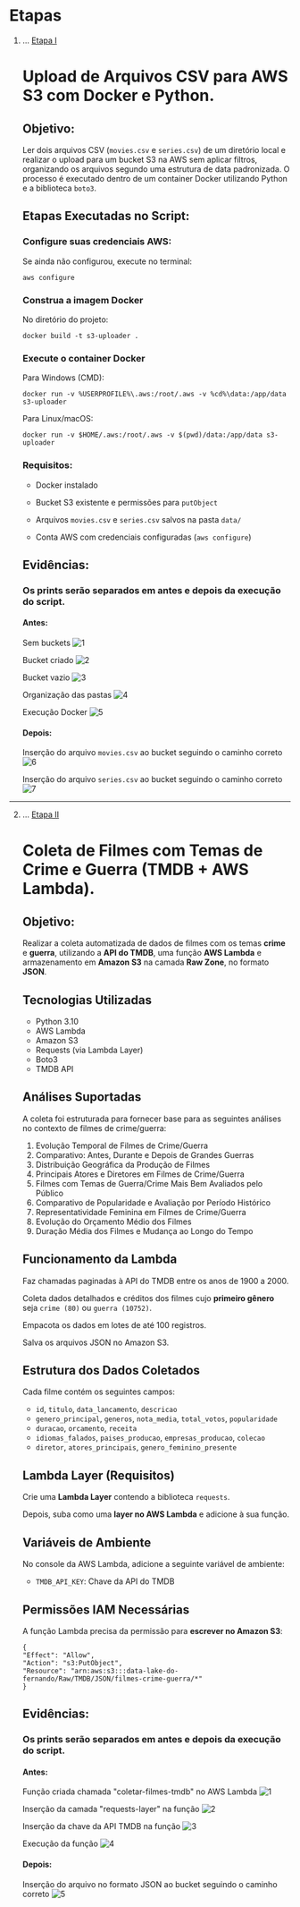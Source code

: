# Etapas

1. ... [Etapa I](etapa-1)

    # Upload de Arquivos CSV para AWS S3 com Docker e Python.

    ## Objetivo:

    Ler dois arquivos CSV (`movies.csv` e `series.csv`) de um diretório local e realizar o upload para um bucket S3 na AWS sem aplicar filtros, organizando os arquivos segundo uma estrutura de data padronizada. O processo é executado dentro de um container Docker utilizando Python e a biblioteca `boto3`.

    ## Etapas Executadas no Script:

    ### Configure suas credenciais AWS:

    Se ainda não configurou, execute no terminal:

    ```
    aws configure
    ```
    
    ### Construa a imagem Docker

    No diretório do projeto:

    ```
    docker build -t s3-uploader .
    ```

    ### Execute o container Docker

    Para Windows (CMD):

    ```
    docker run -v %USERPROFILE%\.aws:/root/.aws -v %cd%\data:/app/data s3-uploader
    ```

    Para Linux/macOS:

    ```
    docker run -v $HOME/.aws:/root/.aws -v $(pwd)/data:/app/data s3-uploader
    ```

    ### Requisitos:
    
    - Docker instalado

    - Bucket S3 existente e permissões para `putObject`

    - Arquivos `movies.csv` e `series.csv` salvos na pasta `data/`

    - Conta AWS com credenciais configuradas (`aws configure`)
   
    ## Evidências:

    ### Os prints serão separados em antes e depois da execução do script.

    #### Antes:

    Sem buckets
    ![1](../Evidencias/desafio/etapa-1/1.png)

    Bucket criado
    ![2](../Evidencias/desafio/etapa-1/2.png)

    Bucket vazio
    ![3](../Evidencias/desafio/etapa-1/3.png)

    Organização das pastas
    ![4](../Evidencias/desafio/etapa-1/4.png)

    Execução Docker
    ![5](../Evidencias/desafio/etapa-1/5.png)

    #### Depois:

    Inserção do arquivo `movies.csv` ao bucket seguindo o caminho correto
    ![6](../Evidencias/desafio/etapa-1/6.png)

    Inserção do arquivo `series.csv` ao bucket seguindo o caminho correto
    ![7](../Evidencias/desafio/etapa-1/7.png)


---

2. ... [Etapa II](etapa-2)

    # Coleta de Filmes com Temas de Crime e Guerra (TMDB + AWS Lambda).

    ## Objetivo:

    Realizar a coleta automatizada de dados de filmes com os temas **crime** e **guerra**, utilizando a **API do TMDB**, uma função **AWS Lambda** e armazenamento em **Amazon S3** na camada **Raw Zone**, no formato **JSON**.

    ## Tecnologias Utilizadas

    - Python 3.10
    - AWS Lambda
    - Amazon S3
    - Requests (via Lambda Layer)
    - Boto3
    - TMDB API
        
    ## Análises Suportadas

    A coleta foi estruturada para fornecer base para as seguintes análises no contexto de filmes de crime/guerra:

    1. Evolução Temporal de Filmes de Crime/Guerra
    2. Comparativo: Antes, Durante e Depois de Grandes Guerras
    3. Distribuição Geográfica da Produção de Filmes
    4. Principais Atores e Diretores em Filmes de Crime/Guerra
    5. Filmes com Temas de Guerra/Crime Mais Bem Avaliados pelo Público
    6. Comparativo de Popularidade e Avaliação por Período Histórico
    7. Representatividade Feminina em Filmes de Crime/Guerra
    8. Evolução do Orçamento Médio dos Filmes
    9. Duração Média dos Filmes e Mudança ao Longo do Tempo

    ## Funcionamento da Lambda

    Faz chamadas paginadas à API do TMDB entre os anos de 1900 a 2000.

    Coleta dados detalhados e créditos dos filmes cujo **primeiro gênero** seja `crime (80)` ou `guerra (10752)`.

    Empacota os dados em lotes de até 100 registros.

    Salva os arquivos JSON no Amazon S3.

    ## Estrutura dos Dados Coletados

    Cada filme contém os seguintes campos:

    - `id`, `titulo`, `data_lancamento`, `descricao`
    - `genero_principal`, `generos`, `nota_media`, `total_votos`, `popularidade`
    - `duracao`, `orcamento`, `receita`
    - `idiomas_falados`, `paises_producao`, `empresas_producao`, `colecao`
    - `diretor`, `atores_principais`, `genero_feminino_presente`

    ## Lambda Layer (Requisitos)

    Crie uma **Lambda Layer** contendo a biblioteca `requests`.

    Depois, suba como uma **layer no AWS Lambda** e adicione à sua função.

    ## Variáveis de Ambiente

    No console da AWS Lambda, adicione a seguinte variável de ambiente:

    - `TMDB_API_KEY`: Chave da API do TMDB

    ## Permissões IAM Necessárias

    A função Lambda precisa da permissão para **escrever no Amazon S3**:

    ```
    {
    "Effect": "Allow",
    "Action": "s3:PutObject",
    "Resource": "arn:aws:s3:::data-lake-do-fernando/Raw/TMDB/JSON/filmes-crime-guerra/*"
    }
    ```
   
    ## Evidências:

    ### Os prints serão separados em antes e depois da execução do script.

    #### Antes:

    Função criada chamada "coletar-filmes-tmdb" no AWS Lambda 
    ![1](../Evidencias/desafio/etapa-2/1.png)

    Inserção da camada "requests-layer" na função
    ![2](../Evidencias/desafio/etapa-2/2.png)

    Inserção da chave da API TMDB na função
    ![3](../Evidencias/desafio/etapa-2/3.png)

    Execução da função
    ![4](../Evidencias/desafio/etapa-2/4.png)

    #### Depois:

    Inserção do arquivo no formato JSON ao bucket seguindo o caminho correto
    ![5](../Evidencias/desafio/etapa-2/5.png)
